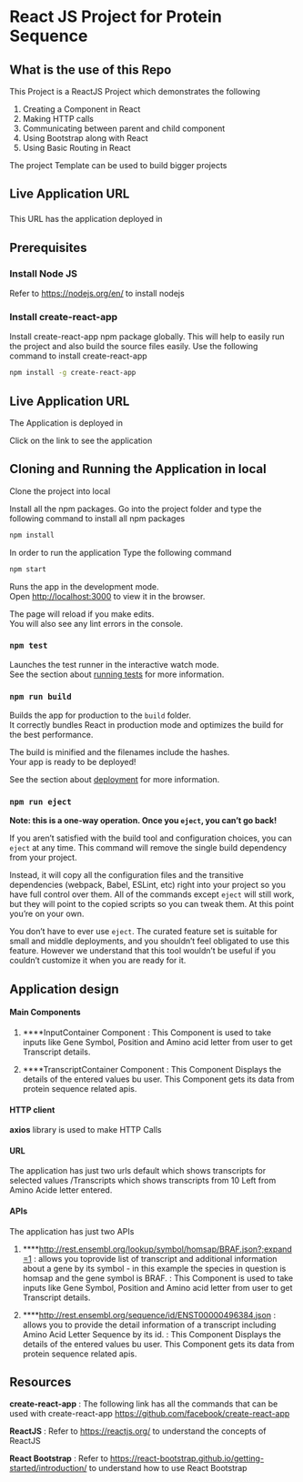 # React JS Project for Protein Sequence

## What is the use of this Repo

This Project is a ReactJS Project which demonstrates the following
1. Creating a Component in React
2. Making HTTP calls
3. Communicating between parent and child component
4. Using Bootstrap along with React
5. Using Basic Routing in React

The project Template can be used to build bigger projects

## Live Application URL

### 
This URL has the application deployed in

## Prerequisites

### Install Node JS
Refer to https://nodejs.org/en/ to install nodejs

### Install create-react-app
Install create-react-app npm package globally. This will help to easily run the project and also build the source files easily. Use the following command to install create-react-app

```bash
npm install -g create-react-app
```
## Live Application URL

The Application is deployed in 

Click on the link to see the application

## Cloning and Running the Application in local

Clone the project into local

Install all the npm packages. Go into the project folder and type the following command to install all npm packages

```bash
npm install
```

In order to run the application Type the following command

```bash
npm start
```

Runs the app in the development mode.\
Open [http://localhost:3000](http://localhost:3000) to view it in the browser.

The page will reload if you make edits.\
You will also see any lint errors in the console.

### `npm test`

Launches the test runner in the interactive watch mode.\
See the section about [running tests](https://facebook.github.io/create-react-app/docs/running-tests) for more information.

### `npm run build`

Builds the app for production to the `build` folder.\
It correctly bundles React in production mode and optimizes the build for the best performance.

The build is minified and the filenames include the hashes.\
Your app is ready to be deployed!

See the section about [deployment](https://facebook.github.io/create-react-app/docs/deployment) for more information.

### `npm run eject`

**Note: this is a one-way operation. Once you `eject`, you can’t go back!**

If you aren’t satisfied with the build tool and configuration choices, you can `eject` at any time. This command will remove the single build dependency from your project.

Instead, it will copy all the configuration files and the transitive dependencies (webpack, Babel, ESLint, etc) right into your project so you have full control over them. All of the commands except `eject` will still work, but they will point to the copied scripts so you can tweak them. At this point you’re on your own.

You don’t have to ever use `eject`. The curated feature set is suitable for small and middle deployments, and you shouldn’t feel obligated to use this feature. However we understand that this tool wouldn’t be useful if you couldn’t customize it when you are ready for it.


## Application design

#### Main Components

1. ****InputContainer Component : This Component is used to take inputs like Gene Symbol, Position and Amino acid letter from user to get Transcript details.

2. ****TranscriptContainer Component : This Component Displays the details of the entered values bu user. This Component gets its data from protein sequence related apis. 

#### HTTP client

**axios** library is used to make HTTP Calls

#### URL

The application has just two urls default which shows transcripts for selected values /Transcripts which shows transcripts from 10 Left from Amino Acide letter entered.

#### APIs

The application has just two APIs

1. ****http://rest.ensembl.org/lookup/symbol/homsap/BRAF.json?;expand=1 : allows you toprovide list of transcript and additional information about a gene by its symbol - in this example the species in question is homsap and the gene symbol is BRAF. : This Component is used to take inputs like Gene Symbol, Position and Amino acid letter from user to get Transcript details.

2. ****http://rest.ensembl.org/sequence/id/ENST00000496384.json : allows you to provide the detail information of a transcript including Amino Acid Letter Sequence by its id. : This Component Displays the details of the entered values bu user. This Component gets its data from protein sequence related apis. 

## Resources

**create-react-app** : The following link has all the commands that can be used with create-react-app
https://github.com/facebook/create-react-app

**ReactJS** : Refer to https://reactjs.org/ to understand the concepts of ReactJS

**React Bootstrap** : Refer to https://react-bootstrap.github.io/getting-started/introduction/ to understand how to use React Bootstrap
